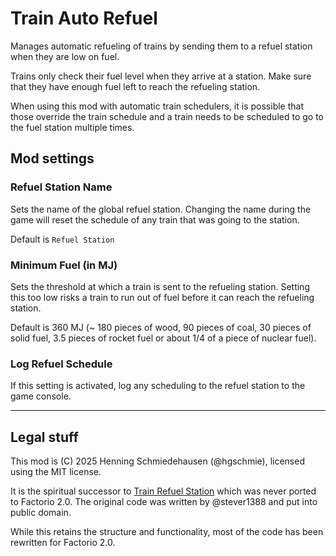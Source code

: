 # Train Auto Refuel

Manages automatic refueling of trains by sending them to a refuel
station when they are low on fuel.

Trains only check their fuel level when they arrive at a station. Make
sure that they have enough fuel left to reach the refueling station.

When using this mod with automatic train schedulers, it is possible that those override the train schedule and a train needs to be scheduled to go to the fuel station multiple times.

## Mod settings

### Refuel Station Name

Sets the name of the global refuel station. Changing the name during the game will reset the schedule of any train that was going to the station.

Default is `Refuel Station`

### Minimum Fuel (in MJ)

Sets the threshold at which a train is sent to the refueling station. Setting this too low risks a train to run out of fuel before it can reach
the refueling station.

Default is 360 MJ (~ 180 pieces of wood, 90 pieces of coal, 30 pieces of solid fuel, 3.5 pieces of rocket fuel or about 1/4 of a piece of nuclear fuel).

### Log Refuel Schedule

If this setting is activated, log any scheduling to the refuel station to the game console.

----

## Legal stuff

This mod is (C) 2025 Henning Schmiedehausen (@hgschmie), licensed using the MIT license.

It is the spiritual successor to [Train Refuel
Station](https://mods.factorio.com/mod/TrainRefuelStation) which was
never ported to Factorio 2.0. The original code was written by
@stever1388 and put into public domain.

While this retains the structure and functionality, most of the code has been rewritten for Factorio 2.0.
